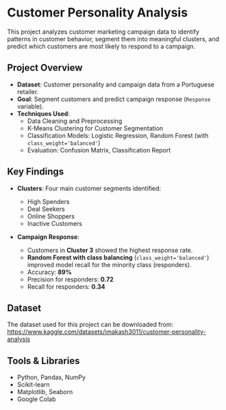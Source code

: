 #  Customer Personality Analysis

This project analyzes customer marketing campaign data to identify patterns in customer behavior, segment them into meaningful clusters, and predict which customers are most likely to respond to a campaign.

##  Project Overview

- **Dataset**: Customer personality and campaign data from a Portuguese retailer.
- **Goal**: Segment customers and predict campaign response (`Response` variable).
- **Techniques Used**:
  - Data Cleaning and Preprocessing
  - K-Means Clustering for Customer Segmentation
  - Classification Models: Logistic Regression, Random Forest (with `class_weight='balanced'`)
  - Evaluation: Confusion Matrix, Classification Report

##  Key Findings

- **Clusters**: Four main customer segments identified:
  -  High Spenders
  -  Deal Seekers
  -  Online Shoppers
  -  Inactive Customers

- **Campaign Response**:
  - Customers in **Cluster 3** showed the highest response rate.
  - **Random Forest with class balancing** (`class_weight='balanced'`) improved model recall for the minority class (responders).
  - Accuracy: **89%**
  - Precision for responders: **0.72**
  - Recall for responders: **0.34**

 ## Dataset
The dataset used for this project can be downloaded from:
 https://www.kaggle.com/datasets/imakash3011/customer-personality-analysis

##  Tools & Libraries

- Python, Pandas, NumPy
- Scikit-learn
- Matplotlib, Seaborn
- Google Colab


